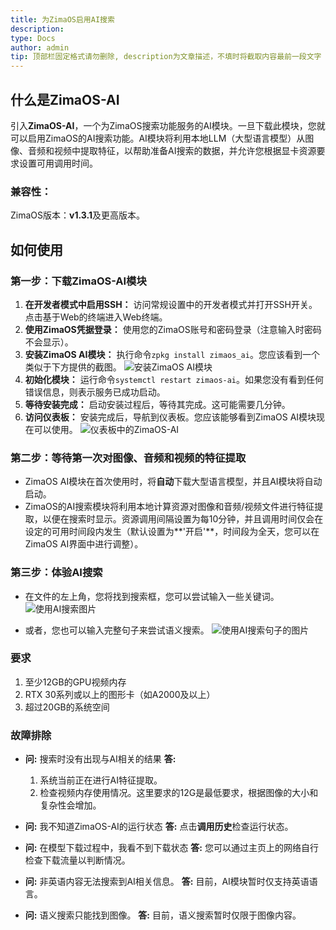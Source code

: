```yaml
---
title: 为ZimaOS启用AI搜索
description: 
type: Docs
author: admin
tip: 顶部栏固定格式请勿删除, description为文章描述，不填时将截取内容最前一段文字
---
```

## 什么是ZimaOS-AI
引入**ZimaOS-AI**，一个为ZimaOS搜索功能服务的AI模块。一旦下载此模块，您就可以启用ZimaOS的AI搜索功能。AI模块将利用本地LLM（大型语言模型）从图像、音频和视频中提取特征，以帮助准备AI搜索的数据，并允许您根据显卡资源要求设置可用调用时间。

### 兼容性：
ZimaOS版本：**v1.3.1**及更高版本。

## 如何使用
### 第一步：下载ZimaOS-AI模块
1. **在开发者模式中启用SSH：** 访问常规设置中的开发者模式并打开SSH开关。点击基于Web的终端进入Web终端。
2. **使用ZimaOS凭据登录：** 使用您的ZimaOS账号和密码登录（注意输入时密码不会显示）。
3. **安装ZimaOS AI模块：** 执行命令`zpkg install zimaos_ai`。您应该看到一个类似于下方提供的截图。
![安装ZimaOS AI模块](https://manage.icewhale.io/api/static/docs/1735903071409_image.png)
4. **初始化模块：** 运行命令`systemctl restart zimaos-ai`。如果您没有看到任何错误信息，则表示服务已成功启动。
5. **等待安装完成：** 启动安装过程后，等待其完成。这可能需要几分钟。
6. **访问仪表板：** 安装完成后，导航到仪表板。您应该能够看到ZimaOS AI模块现在可以使用。
![仪表板中的ZimaOS-AI](https://manage.icewhale.io/api/static/docs/1735903287348_image.png)

### 第二步：等待第一次对图像、音频和视频的特征提取

* ZimaOS AI模块在首次使用时，将**自动**下载大型语言模型，并且AI模块将自动启动。
* ZimaOS的AI搜索模块将利用本地计算资源对图像和音频/视频文件进行特征提取，以便在搜索时显示。资源调用间隔设置为每10分钟，并且调用时间仅会在设定的可用时间段内发生（默认设置为**'开启'**，时间段为全天，您可以在ZimaOS AI界面中进行调整）。

### 第三步：体验AI搜索
* 在文件的左上角，您将找到搜索框，您可以尝试输入一些关键词。
![使用AI搜索图片](https://manage.icewhale.io/api/static/docs/1735903472461_image.png)

* 或者，您也可以输入完整句子来尝试语义搜索。
![使用AI搜索句子的图片](https://manage.icewhale.io/api/static/docs/1735903519243_image.png)


###  要求
1. 至少12GB的GPU视频内存
2. RTX 30系列或以上的图形卡（如A2000及以上）
3. 超过20GB的系统空间

### 故障排除
- **问:** 搜索时没有出现与AI相关的结果
**答:**
   1. 系统当前正在进行AI特征提取。
   2. 检查视频内存使用情况。这里要求的12G是最低要求，根据图像的大小和复杂性会增加。

         
- **问:** 我不知道ZimaOS-AI的运行状态
**答:** 点击**调用历史**检查运行状态。

  
- **问:** 在模型下载过程中，我看不到下载状态
**答:** 您可以通过主页上的网络自行检查下载流量以判断情况。
  
- **问:** 非英语内容无法搜索到AI相关信息。
**答:** 目前，AI模块暂时仅支持英语语言。

  
- **问:** 语义搜索只能找到图像。
**答:** 目前，语义搜索暂时仅限于图像内容。